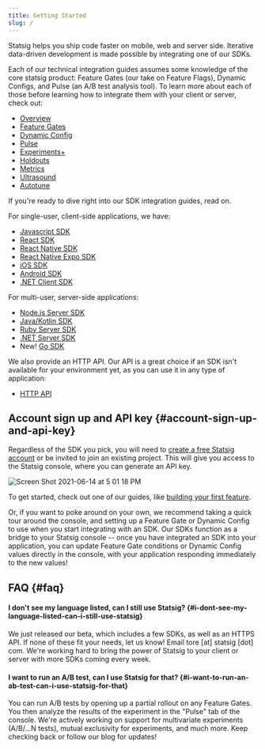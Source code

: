 ```yaml
---
title: Getting Started
slug: /
---
```


Statsig helps you ship code faster on mobile, web and server side. Iterative
data-driven development is made possible by integrating one of our SDKs.

Each of our technical integration guides assumes some knowledge of the core statsig product: Feature Gates (our take on Feature Flags), Dynamic Configs, and Pulse (an A/B test analysis tool). To learn more about each of those before learning how to integrate them with your client or server, check out:

- [Overview](/console/overview)
- [Feature Gates](/console/featureGates/introduction)
- [Dynamic Config](/console/dynamicConfig)
- [Pulse](/console/pulse)
- [Experiments+](/console/experimentsPlus)
- [Holdouts](/console/holdouts)
- [Metrics](/console/metrics)
- [Ultrasound](/console/ultrasound)
- [Autotune](/console/autotune)

If you're ready to dive right into our SDK integration guides, read on.

For single-user, client-side applications, we have:

- [Javascript SDK](/client/jsClientSDK)
- [React SDK](/client/reactSDK)
- [React Native SDK](/client/reactNativeSDK)
- [React Native Expo SDK](/client/reactNativeExpoSDK)
- [iOS SDK](/client/iosClientSDK)
- [Android SDK](/client/androidClientSDK)
- [.NET Client SDK](/client/dotnetSDK)

For multi-user, server-side applications:

- [Node.js Server SDK](/server/nodejsServerSDK)
- [Java/Kotlin SDK](/server/javaSdk)
- [Ruby Server SDK](/server/rubySDK)
- [.NET Server SDK](/server/dotnetSDK)
- New! [Go SDK](/server/golangSDK)

We also provide an HTTP API. Our API is a great choice if an SDK isn't
available for your environment yet, as you can use it in any type of
application:

- [HTTP API](/http-api)

## Account sign up and API key {#account-sign-up-and-api-key}

Regardless of the SDK you pick, you will need to [create a free Statsig
account](https://console.statsig.com/sign_up) or be invited to join an existing
project. This will give you access to the Statsig console, where you can
generate an API key.

![Screen Shot 2021-06-14 at 5 01 18 PM](https://user-images.githubusercontent.com/82126616/121973468-26ec2080-cd32-11eb-9e39-e48b42b656d4.png)

To get started, check out one of our guides, like [building your first feature](/guides/first-feature).

Or, if you want to poke around on your own, we recommend taking a quick tour around the console, and setting
up a Feature Gate or Dynamic Config to use when you start integrating with an SDK. Our
SDKs function as a bridge to your Statsig console -- once you have integrated an
SDK into your application, you can update Feature Gate conditions or Dynamic
Config values directly in the console, with your application responding
immediately to the new values!

## FAQ {#faq}

#### I don't see my language listed, can I still use Statsig? {#i-dont-see-my-language-listed-can-i-still-use-statsig}

We just released our beta, which includes a few SDKs, as well as an HTTPS API.
If none of these fit your needs, let us know! Email tore [at] statsig [dot]
com. We're working hard to bring the power of Statsig to your client or server
with more SDKs coming every week.

#### I want to run an A/B test, can I use Statsig for that? {#i-want-to-run-an-ab-test-can-i-use-statsig-for-that}

You can run A/B tests by opening up a partial rollout on any Feature Gates.
You then analyze the results of the experiment in the "Pulse" tab of the console.
We're actively working on support for multivariate experiments (A/B/...N tests), mutual exclusivity for experiments, and much more.
Keep checking back or follow our blog for updates!
